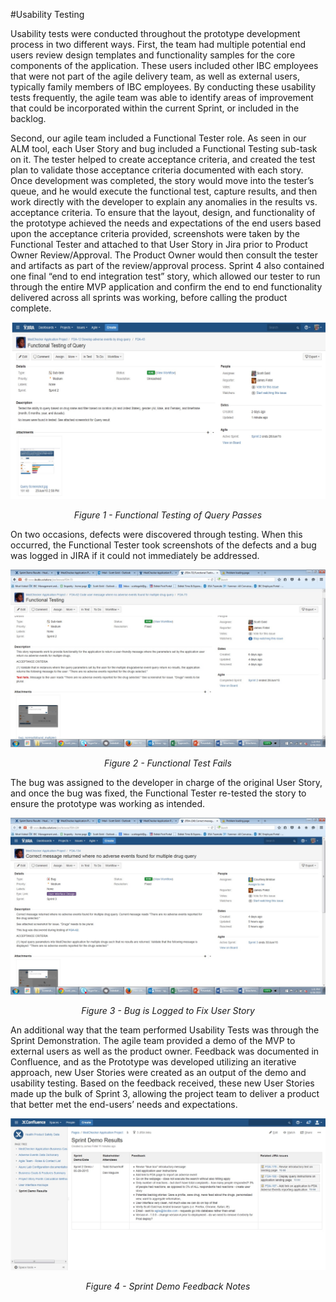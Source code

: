 #Usability Testing

Usability tests were conducted throughout the prototype development process in two different ways. First, the team had multiple potential end users review design templates and functionality samples for the core components of the application. These users included other IBC employees that were not part of the agile delivery team, as well as external users, typically family members of IBC employees. By conducting these usability tests frequently, the agile team was able to identify areas of improvement that could be incorporated within the current Sprint, or included in the backlog.

Second, our agile team included a Functional Tester role. As seen in our ALM tool, each User Story and bug included a Functional Testing sub-task on it. The tester helped to create acceptance criteria, and created the test plan to validate those acceptance criteria documented with each story. Once development was completed, the story would move into the tester’s queue, and he would execute the functional test, capture results, and then work directly with the developer to explain any anomalies in the results vs. acceptance criteria. To ensure that the layout, design, and functionality of the prototype achieved the needs and expectations of the end users based upon the acceptance criteria provided, screenshots were taken by the Functional Tester and attached to that User Story in Jira prior to Product Owner Review/Approval. The Product Owner would then consult the tester and artifacts as part of the review/approval process. Sprint 4 also contained one final “end to end integration test” story, which allowed our tester to run through the entire MVP application and confirm the end to end functionality delivered across all sprints was working, before calling the product complete.

![Functional Testing of Query](https://github.com/IBCDBS/medchecker/blob/master/testing/assets/FunctionalTestingofQuery.jpg)
<center><i>Figure 1 - Functional Testing of Query Passes</i></center>

On two occasions, defects were discovered through testing. When this occurred, the Functional Tester took screenshots of the defects and a bug was logged in JIRA if it could not immediately be addressed.

![Functional Test Fails](https://github.com/IBCDBS/medchecker/blob/master/testing/assets/FunctionalTestFails.jpg)
<center><i>Figure 2 - Functional Test Fails</i></center>


The bug was assigned to the developer in charge of the original User Story, and once the bug was fixed, the Functional Tester re-tested the story to ensure the prototype was working as intended.

![Bug Logged](https://github.com/IBCDBS/medchecker/blob/master/testing/assets/BugLogged.jpg)
<center><i>Figure 3 - Bug is Logged to Fix User Story</i></center>

An additional way that the team performed Usability Tests was through the Sprint Demonstration. The agile team provided a demo of the MVP to external users as well as the product owner. Feedback was documented in Confluence, and as the Prototype was developed utilizing an iterative approach, new User Stories were created as an output of the demo and usability testing. Based on the feedback received, these new User Stories made up the bulk of Sprint 3, allowing the project team to deliver a product that better met the end-users’ needs and expectations.

![Sprint Demo Feedback Notes](https://github.com/IBCDBS/medchecker/blob/master/agile_project_docs/assets/Sprint2DemoResults.jpg)
<center><i>Figure 4 - Sprint Demo Feedback Notes</i></center>